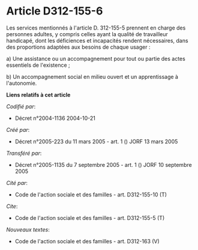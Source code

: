 # Article D312-155-6

Les services mentionnés à l'article D. 312-155-5 prennent en charge des personnes adultes, y compris celles ayant la qualité
de travailleur handicapé, dont les déficiences et incapacités rendent nécessaires, dans des proportions adaptées aux besoins
de chaque usager :

a) Une assistance ou un accompagnement pour tout ou partie des actes essentiels de l'existence ;

b) Un accompagnement social en milieu ouvert et un apprentissage à l'autonomie.

**Liens relatifs à cet article**

_Codifié par_:

  - Décret n°2004-1136 2004-10-21

_Créé par_:

  - Décret n°2005-223 du 11 mars 2005 - art. 1 () JORF 13 mars 2005

_Transféré par_:

  - Décret n°2005-1135 du 7 septembre 2005 - art. 1 () JORF 10 septembre 2005

_Cité par_:

  - Code de l'action sociale et des familles - art. D312-155-10 (T)

_Cite_:

  - Code de l'action sociale et des familles - art. D312-155-5 (T)

_Nouveaux textes_:

  - Code de l'action sociale et des familles - art. D312-163 (V)
